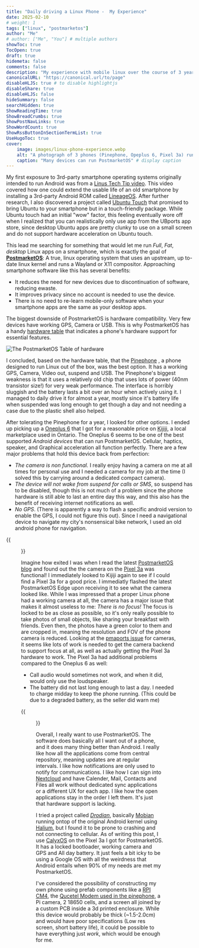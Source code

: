 ```yaml
---
title: "Daily driving a Linux Phone -  My Experience"
date: 2025-02-10
# weight: 1
tags: ["linux", "postmarketos"]
author: "Me"
# author: ["Me", "You"] # multiple authors
showToc: true
TocOpen: true
draft: true
hidemeta: false
comments: false
description: "My experience with mobile linux over the course of 3 years"
canonicalURL: "https://canonical.url/to/page"
disableHLJS: true # to disable highlightjs
disableShare: true
disableHLJS: false
hideSummary: false
searchHidden: true
ShowReadingTime: true
ShowBreadCrumbs: true
ShowPostNavLinks: true
ShowWordCount: true
ShowRssButtonInSectionTermList: true
UseHugoToc: true
cover:
    image: images/linux-phone-experience.webp
    alt: "A photograph of 3 phones (Pinephone, Opeplus 6, Pixel 3a) running firefox on PostmarketOS displaying postmarketos.org" # alt text
    caption: "Many devices can run PostmarketOS" # display caption
---
```

My first exposure to 3rd-party smartphone operating systems originally intended to run Android was from a [Linus Tech Tip video](https://youtu.be/BsHtfLh6azw). This video covered how one could extend the usable life of an old smartphone by installing a 3rd-party Android ROM called [LineageOS](https://lineageos.org/). After further research, I also discovered a project called [Ubuntu Touch](https://devices.ubuntu-touch.io/) that promised to bring Ubuntu to your smartphone but in a touch-friendly package. While Ubuntu touch had an initial "wow" factor, this feeling eventually wore off when I realized that you can realistically only use app from the UBports app store, since desktop Ubuntu apps are pretty clunky to use on a small screen and do not support hardware acceleration on Ubuntu touch. 

This lead me searching for something that would let me run *Full*, *Fat*, *desktop* Linux apps on a smartphone, which is exactly the goal of [**PostmarketOS**](https://postmarketos.org): A true, linux operating system that uses an upstream, up to-date linux kernel and runs a Wayland or X11 compositor. Approaching smartphone software like this has several benefits:
* It reduces the need for new devices due to discontinuation of software, reducing ewaste.
* It improves privacy since no account is needed to use the device.
* There is no need to re-learn mobile-only software when your smartphone apps are the same as your desktop apps.

The biggest downside of PostmarketOS is hardware compatibility. Very few devices have working GPS, Camera or USB. This is why PostmarketOS has a handy [hardware table](https://wiki.postmarketos.org/wiki/Devices) that indicates a phone's hardware support for essential features.

![The PostmarketOS Table of hardware](images/pmos-table.png#center)


I concluded, based on the hardware table, that the [Pinephone](https://pine64.org/devices/pinephone/) , a phone designed to run Linux out of the box, was the best option. It has a working GPS, Camera, Video out, suspend and USB. The Pinephone's biggest weakness is that it uses a relatively old chip that uses lots of power (40nm transistor size!) for very weak performance. The interface is horribly sluggish and the battery lasts a bit over an hour when actively using it. I managed to daily drive it for almost a year, mostly since it's battery life when suspended was long enough to get though a day and not needing a case due to the plastic shell also helped.

After tolerating the Pinephone for a year, I looked for other options. I ended up picking up a [Oneplus 6](https://wiki.postmarketos.org/wiki/OnePlus_6_(oneplus-enchilada)) that I got for a reasonable price on [Kijiji](https://kijiji.ca), a local marketplace used in Ontario. The Oneplus 6 seems to be one of the best supported _Android devices_ that can run PostmarketOS. Cellular, haptics, speaker, and Graphical acceleration all function perfectly. There are a few major problems that hold this device back from perfection:
* _The camera is non functional._ I really enjoy having a camera on me at all times for personal use and I needed a camera for my job at the time (I solved this by carrying around a dedicated compact camera).
* _The device will not wake from suspend for calls or SMS_, so suspend has to be disabled, though this is not much of a problem since the phone hardware is still able to last an entire day this way, and this also has the benefit of receiving internet notifications as well. 
* _No GPS_. (There is apparently a way to flash a specific android version to enable the GPS, I could not figure this out). Since I need a navigational device to navigate my city's nonsensical bike network, I used an old android phone for navigation.

{{<figure width=50% src=/images/oneplus.jpg class="figure" caption="A photo of the Oneplus 6" >}}

Imagine how exited I was when I read the latest [PostmarketOS blog](https://postmarketos.org/blog/2024/08/25/pmOS-update-2024-08/) and found out the the camera on the [Pixel 3a](https://wiki.postmarketos.org/wiki/Google_Pixel_3a_(google-sargo)) was functional! I immediately looked to Kijiji again to see if I could find a Pixel 3a for a good price. I immediatly flashed the latest PostmarketOS Edge upon receiving it to see what the camera looked like. While I was impressed that a proper Linux phone had a working camera at all, the camera has a major issue that makes it almost useless to me: _There is no focus!_ The focus is locked to be as close as possible, so it's only really possible to take photos of small objects, like sharing your breakfast with friends. Even then, the photos have a green color to them and are cropped in, meaning the resolution and FOV of the phone camera is reduced. Looking at the [pmaports issue](https://gitlab.postmarketos.org/postmarketOS/pmaports/-/issues/3235) for cameras, it seems like lots of work is needed to get the camera backend to support focus at all, as well as actually getting the Pixel 3a hardware to work. The Pixel 3a had additional problems compared to the Oneplus 6 as well:
* Call audio would sometimes not work, and when it did, would only use the loudspeaker.
* The battery did not last long enough to last a day. I needed to charge midday to keep the phone running. (This could be due to a degraded battery, as the seller did warn me)

{{<figure  width=50%  src="/images/sargo-camera-screenshot.jpg" class="figure" caption="A screenshot of using the camera on the Pixel 3a" >}}

Overall, I really want to use PostmarketOS. The software does basically all I want out of a phone, and it does many thing better than Android. I really like how all the applications come from  central repository, meaning updates are at regular intervals. I like how notifications are only used to notify for communications. I like how I can sign into [Nextcloud](https://nextcloud.com/) and have Calender, Mail, Contacts and Files all work without dedicated sync applications or a different UX for each app. I like how the open applications stay in the order I left them. It's just that hardware support is lacking. 

I tried a project called [_Drodian_](https://droidian.org/), basically [Mobian](https://mobian-project.org/) running ontop of the original Android kernel using [Halium](https://halium.org/), but I found it to be prone to crashing and not connecting to cellular. As of writing this post, I use [CalyxOS](https://calyxos.org/que) on the Pixel 3a I got for PostmarketOS. It has a locked bootloader, working camera and GPS and All day battery. It just feels a bit icky to be using a Google OS with all the weirdness that Android entails when 90% of my needs are met my PostmarketOS.

I've considered the possibility of constructing my own phone using prefab components like a [RPI CM4](https://www.raspberrypi.com/products/compute-module-4/?variant=raspberry-pi-cm4001000), the [Qucetel Modem used in the pinephone](https://www.quectel.com/product/lte-eg25-g/), a Pi camera, 2 18650 cells, and a screen all joined by a custom PCB inside a 3d printed enclosure. While this device would probably be thick (~1.5-2.0cm) and would have poor specifications (Low res screen, short battery life), it could be possible to have everything just _work_, which would be enough for me.